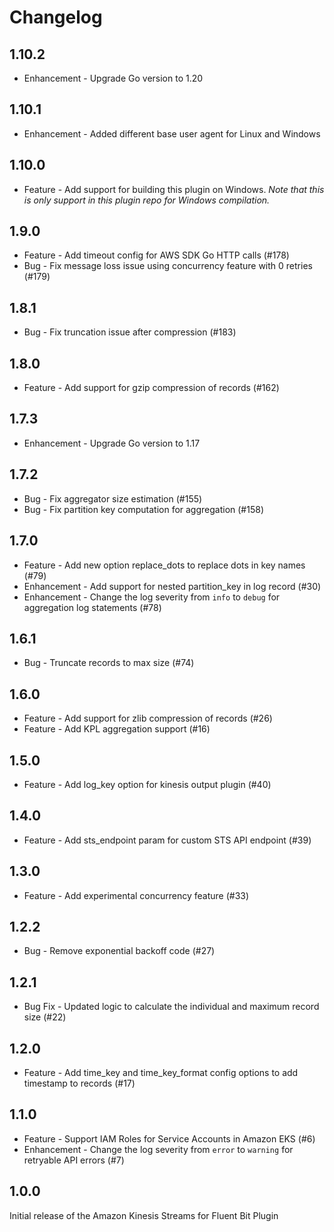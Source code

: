 # Changelog

## 1.10.2
* Enhancement - Upgrade Go version to 1.20

## 1.10.1
* Enhancement - Added different base user agent for Linux and Windows

## 1.10.0
* Feature - Add support for building this plugin on Windows. *Note that this is only support in this plugin repo for Windows compilation.*

## 1.9.0
* Feature - Add timeout config for AWS SDK Go HTTP calls (#178)
* Bug - Fix message loss issue using concurrency feature with 0 retries (#179)

## 1.8.1
* Bug - Fix truncation issue after compression (#183)

## 1.8.0
* Feature - Add support for gzip compression of records (#162)

## 1.7.3
* Enhancement - Upgrade Go version to 1.17

## 1.7.2
* Bug - Fix aggregator size estimation (#155)
* Bug - Fix partition key computation for aggregation (#158)

## 1.7.0
* Feature - Add new option replace_dots to replace dots in key names (#79)
* Enhancement - Add support for nested partition_key in log record (#30)
* Enhancement - Change the log severity from `info` to `debug` for aggregation log statements (#78)

## 1.6.1
* Bug - Truncate records to max size (#74)

## 1.6.0
* Feature - Add support for zlib compression of records (#26)
* Feature - Add KPL aggregation support (#16)

## 1.5.0
* Feature - Add log_key option for kinesis output plugin (#40)

## 1.4.0
* Feature - Add sts_endpoint param for custom STS API endpoint (#39)

## 1.3.0
* Feature - Add experimental concurrency feature (#33)

## 1.2.2
* Bug - Remove exponential backoff code (#27)

## 1.2.1
* Bug Fix - Updated logic to calculate the individual and maximum record size (#22)

## 1.2.0
* Feature - Add time_key and time_key_format config options to add timestamp to records (#17)

## 1.1.0
* Feature - Support IAM Roles for Service Accounts in Amazon EKS (#6)
* Enhancement - Change the log severity from `error` to `warning` for retryable API errors (#7)

## 1.0.0
Initial release of the Amazon Kinesis Streams for Fluent Bit Plugin

